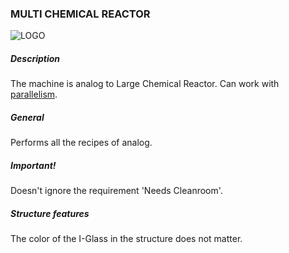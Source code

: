 ### MULTI CHEMICAL REACTOR

![LOGO](https://cdn.discordapp.com/attachments/916393114166525974/916408486676537394/MLCR.png)

##### Description

The machine is analog to Large Chemical Reactor. Can work with [parallelism](/mechanics#parallelism).

##### General

Performs all the recipes of analog.

##### Important!

Doesn't ignore the requirement 'Needs Cleanroom'.

##### Structure features

The color of the I-Glass in the structure does not matter.
